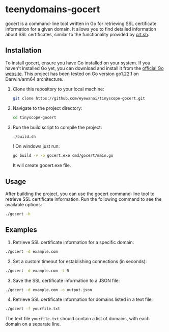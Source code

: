 # teenydomains-gocert

gocert is a command-line tool written in Go for retrieving SSL certificate information for a given domain. It allows you to find detailed information about SSL certificates, similar to the functionality provided by [crt.sh](https://crt.sh).

## Installation

To install gocert, ensure you have Go installed on your system.
If you haven't installed Go yet, you can download and install it from the [official Go website](https://go.dev/doc/install).
This project has been tested on Go version go1.22.1 on Darwin/arm64 architecture.

1. Clone this repository to your local machine:

    ```bash
    git clone https://github.com/eyewanai/tinyscope-gocert.git
    ```

2. Navigate to the project directory:

    ```bash
    cd tinyscope-gocert
    ```

3. Run the build script to compile the project:

    ```bash
    ./build.sh
    ```
   ! On windows just run:
   ```bash
   go build -v -o gocert.exe cmd/gocert/main.go
   ```
   It will create gocert.exe file.
   
## Usage

After building the project, you can use the gocert command-line tool to retrieve SSL certificate information. Run the following command to see the available options:

```bash
./gocert -h
```

## Examples

1. Retrieve SSL certificate information for a specific domain:

  ```bash
  ./gocert -d example.com
  ```

2. Set a custom timeout for establishing connections (in seconds):

  ```bash
  ./gocert -d example.com -t 5
  ```

3. Save the SSL certificate information to a JSON file:
  ```bash
  ./gocert -d example.com -o output.json
  ```

4. Retrieve SSL certificate information for domains listed in a text file:

  ```bash
  ./gocert -f yourfile.txt
  ```

  The text file `yourfile.txt` should contain a list of domains, with each domain on a separate line.



